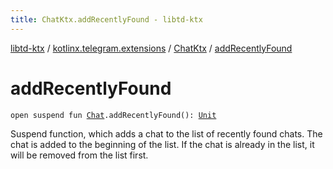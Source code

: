 ```yaml
---
title: ChatKtx.addRecentlyFound - libtd-ktx
---
```


[libtd-ktx](../../index.html) / [kotlinx.telegram.extensions](../index.html) / [ChatKtx](index.html) / [addRecentlyFound](./add-recently-found.html)

# addRecentlyFound

`open suspend fun `[`Chat`](https://tdlibx.github.io/td/docs/org/drinkless/td/libcore/telegram/TdApi/Chat.html)`.addRecentlyFound(): `[`Unit`](https://kotlinlang.org/api/latest/jvm/stdlib/kotlin/-unit/index.html)

Suspend function, which adds a chat to the list of recently found chats. The chat is added to
the beginning of the list. If the chat is already in the list, it will be removed from the list
first.

